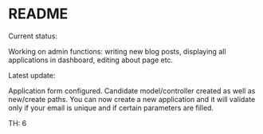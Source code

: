 # README

Current status:

Working on admin functions: writing new blog posts, displaying all applications in dashboard, editing about page etc.

Latest update:

Application form configured. Candidate model/controller created as well as new/create paths. You can now create a new application and it will validate only if your email is unique and if certain parameters are filled.


TH: 6

